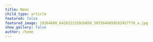 ```yaml
---
title: News
child_type: article
featured: false
featured_image: 19264680_642822235916058_5875646859262457770_o.jpg
show_gallery: false
author: /home
---
```


